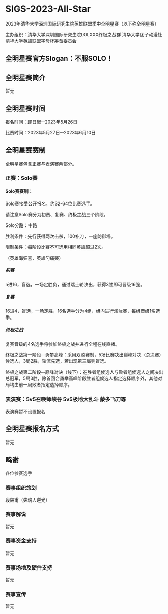 # SIGS-2023-All-Star
2023年清华大学深圳国际研究生院英雄联盟季中全明星赛（以下称全明星赛）

主办组织：清华大学深圳国际研究生院LOLXXX终极之战群 清华大学团子动漫社 清华大学英雄联盟字母杯筹备委员会

## 全明星赛官方Slogan：不服SOLO！

## 全明星赛简介
暂无

## 全明星赛时间
报名时间：即日起--2023年5月26日

比赛时间：2023年5月27日--2023年6月10日

## 全明星赛赛制
全明星赛包含正赛与表演赛两部分。
### 正赛：Solo赛

#### Solo赛赛制：
Solo赛接受公开报名，约32-64位比赛选手。

请注意Solo赛分为初赛、复赛、终极之战三个阶段。

Solo分路：中路

胜利条件：先行获得两次击杀，100补刀，一座防御塔。

限制条件：每阶段比赛不可选用相同英雄超过2次。

（英雄海狂喜，英雄勺痛哭）

##### 初赛
n进16，盲选，一场定胜负，通过瑞士轮决出，获得3胜即可晋级16强。

##### 复赛
16进4，盲选，一场定胜，16名选手分为4组，组内进行淘汰赛，每组晋级1名选手。

##### 终极之战
复赛晋级的4名选手将参加终极之战并进行全程在线直播。

终极之战第一阶段--勇攀高峰：采用双败赛制，5场比赛决出巅峰对决（总决赛）候选人，3局2胜，轮流先选，若出现第三局则盲选。

终极之战第二阶段--巅峰对决（线下）：在胜者组候选人与败者组候选人之间决出总冠军，5局3胜，除首回合勇攀高峰阶段胜者组候选人指定选择顺序外，其他对局均由前一局败者指定选择顺序。


### 表演赛：5v5召唤师峡谷 5v5极地大乱斗 蒙多飞刀等
表演赛暂不设置报名

## 全明星赛报名方式
暂无


## 鸣谢
各位参赛选手

### 赛事组织策划
段毅甫（失魂人逆光）

### 赛事解说
暂无

### 赛事资金支持
暂无

### 赛事场地及硬件支持
暂无

### 赛事宣传
暂无
